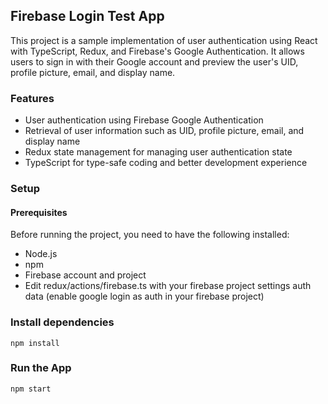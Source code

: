 ## Firebase Login Test App

This project is a sample implementation of user authentication using React with TypeScript, Redux, and Firebase's Google Authentication. It allows users to sign in with their Google account and preview the user's UID, profile picture, email, and display name.

### Features

- User authentication using Firebase Google Authentication
- Retrieval of user information such as UID, profile picture, email, and display name
- Redux state management for managing user authentication state
- TypeScript for type-safe coding and better development experience

### Setup

#### Prerequisites

Before running the project, you need to have the following installed:

- Node.js
- npm  
- Firebase account and project  
- Edit redux/actions/firebase.ts with your firebase project settings auth data (enable google login as auth in your firebase project)

### Install dependencies

```npm install```

### Run the App

```npm start```